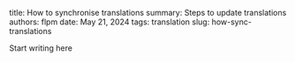 title: How to synchronise translations
summary: Steps to update translations
authors: flpm
date: May 21, 2024
tags: translation
slug: how-sync-translations

Start writing here
